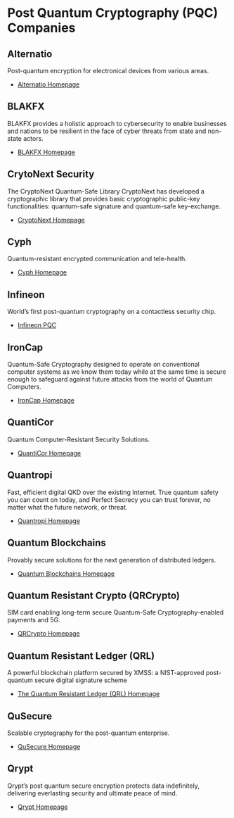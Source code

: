 # Post Quantum Cryptography (PQC) Companies

## Alternatio

Post-quantum encryption for electronical devices from various areas.

* [Alternatio Homepage](https://alternatio.pl/)

## BLAKFX

BLAKFX provides a holistic approach to cybersecurity to enable businesses and nations to be
resilient in the face of cyber threats from state and non-state actors. 

* [BLAKFX Homepage](https://blakfx.com/)

## CrytoNext Security

The CryptoNext Quantum-Safe Library CryptoNext has developed a cryptographic library that provides
basic cryptographic public-key functionalities: quantum-safe signature and quantum-safe
key-exchange.

* [CryptoNext Homepage](https://cryptonext-security.com/about.html)

## Cyph

Quantum-resistant encrypted communication and tele-health.

* [Cyph Homepage](https://www.cyph.com/)

## Infineon

World’s first post-quantum cryptography on a contactless security chip.

* [Infineon PQC](https://www.infineon.com/cms/en/product/promopages/post-quantum-cryptography/)

## IronCap

Quantum-Safe Cryptography designed to operate on conventional computer systems as we know them today
while at the same time is secure enough to safeguard against future attacks from the world of
Quantum Computers. 

* [IronCap Homepage](https://www.ironcap.ca/)

## QuantiCor

Quantum Computer-Resistant Security Solutions.

* [QuantiCor Homepage](https://quanticor-security.de/en/home/)

## Quantropi

Fast, efficient digital QKD over the existing Internet. True quantum safety you can count on today,
and Perfect Secrecy you can trust forever, no matter what the future network, or threat.

* [Quantropi Homepage](https://www.quantropi.com/)

## Quantum Blockchains

Provably secure solutions for the next generation of distributed ledgers.

* [Quantum Blockchains Homepage](https://www.quantumblockchains.io/)

## Quantum Resistant Crypto (QRCrypto)

SIM card enabling long-term secure Quantum-Safe Cryptography-enabled payments and 5G.

* [QRCrypto Homepage](https://www.qrcrypto.ch/)

## Quantum Resistant Ledger (QRL)

A powerful blockchain platform secured by XMSS: a NIST-approved post-quantum secure digital
signature scheme

* [The Quantum Resistant Ledger (QRL) Homepage](https://www.theqrl.org/)

## QuSecure

Scalable cryptography for the post-quantum enterprise.

* [QuSecure Homepage](https://www.qusecure.com/)

## Qrypt

Qrypt’s post quantum secure encryption protects data indefinitely, delivering everlasting security
and ultimate peace of mind.

* [Qrypt Homepage](https://www.qrypt.com/)